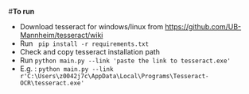 #**To run**
 - Download tesseract for windows/linux from https://github.com/UB-Mannheim/tesseract/wiki
 - Run `
pip install -r requirements.txt`
 - Check and copy tesseract installation path  
 - Run `python main.py --link 'paste the link to tesseract.exe'`
 - E.g. : `python main.py --link r'C:\Users\z0042j7c\AppData\Local\Programs\Tesseract-OCR\tesseract.exe'`


